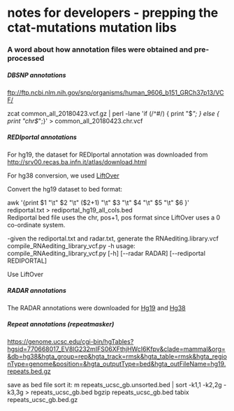 # notes for developers - prepping the ctat-mutations mutation libs


### A word about how annotation files were obtained and pre-processed 

##### DBSNP annotations

ftp://ftp.ncbi.nlm.nih.gov/snp/organisms/human_9606_b151_GRCh37p13/VCF/

zcat common_all_20180423.vcf.gz | perl -lane 'if (/^\#/) { print "$_"; } else { print "chr$_";}' > common_all_20180423.chr.vcf


##### REDIportal annotations
For hg19, the dataset for REDIportal annotation was downloaded from http://srv00.recas.ba.infn.it/atlas/download.html 

For hg38 conversion, we used [LiftOver](http://genome.ucsc.edu/cgi-bin/hgLiftOver)

Convert the hg19 dataset to bed format:

awk '{print $1 "\t" $2 "\t" ($2+1) "\t" $3 "\t" $4 "\t"  $5  "\t"  $6  }' rediportal.txt > rediportal_hg19_all_cols.bed  
Rediportal bed file uses the chr, pos+1, pos format since LiftOver uses a 0 co-ordinate system.



-given the rediportal.txt and radar.txt, generate the RNAediting.library.vcf
compile_RNAediting_library_vcf.py  -h
usage: compile_RNAediting_library_vcf.py [-h] [--radar RADAR]
                                         [--rediportal REDIPORTAL]


Use LiftOver

##### RADAR annotations
The RADAR annotations were downloaded for [Hg19](http://lilab.stanford.edu/GokulR/database/Human_AG_all_hg19_v2.txt)
and [Hg38](https://s3.amazonaws.com/biodata/annotation/RADAR/hg38/RADAR.bed.gz)



##### Repeat annotations (repeatmasker)

https://genome.ucsc.edu/cgi-bin/hgTables?hgsid=770668017_EV8lG232mIFS06XFthjHWcI6Kfpv&clade=mammal&org=&db=hg38&hgta_group=rep&hgta_track=rmsk&hgta_table=rmsk&hgta_regionType=genome&position=&hgta_outputType=bed&hgta_outFileName=hg19.repeats.bed.gz

save as bed file
sort it:
 m repeats_ucsc_gb.unsorted.bed | sort -k1,1 -k2,2g -k3,3g > repeats_ucsc_gb.bed
bgzip repeats_ucsc_gb.bed
tabix repeats_ucsc_gb.bed.gz

